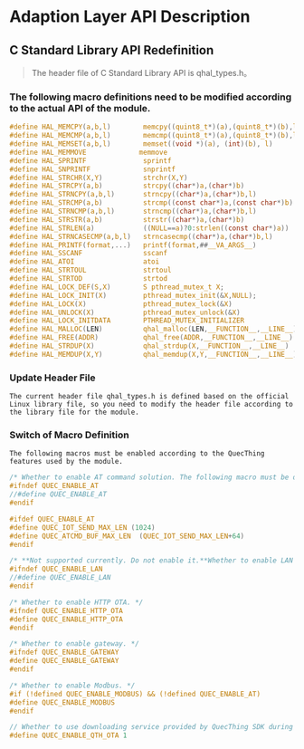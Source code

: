 # Adaption Layer API Description

## **C Standard Library API Redefinition**

> The header file of C Standard Library API is qhal_types.h。

### **The following macro definitions need to be modified according to the actual API of the module.**

```c
#define HAL_MEMCPY(a,b,l)        memcpy((quint8_t*)(a),(quint8_t*)(b),l)
#define HAL_MEMCMP(a,b,l)        memcmp((quint8_t*)(a),(quint8_t*)(b),l)
#define HAL_MEMSET(a,b,l)        memset((void *)(a), (int)(b), l)
#define HAL_MEMMOVE             memmove
#define HAL_SPRINTF              sprintf
#define HAL_SNPRINTF             snprintf
#define HAL_STRCHR(X,Y)          strchr(X,Y)
#define HAL_STRCPY(a,b)          strcpy((char*)a,(char*)b)
#define HAL_STRNCPY(a,b,l)       strncpy((char*)a,(char*)b,l)
#define HAL_STRCMP(a,b)          strcmp((const char*)a,(const char*)b)
#define HAL_STRNCMP(a,b,l)       strncmp((char*)a,(char*)b,l)
#define HAL_STRSTR(a,b)          strstr((char*)a,(char*)b)
#define HAL_STRLEN(a)            ((NULL==a)?0:strlen((const char*)a))
#define HAL_STRNCASECMP(a,b,l)   strncasecmp((char*)a,(char*)b,l)
#define HAL_PRINTF(format,...)   printf(format,##__VA_ARGS__)
#define HAL_SSCANF               sscanf
#define HAL_ATOI                 atoi
#define HAL_STRTOUL              strtoul
#define HAL_STRTOD               strtod
#define HAL_LOCK_DEF(S,X)        S pthread_mutex_t X;
#define HAL_LOCK_INIT(X)         pthread_mutex_init(&X,NULL);    
#define HAL_LOCK(X)              pthread_mutex_lock(&X)
#define HAL_UNLOCK(X)            pthread_mutex_unlock(&X)
#define HAL_LOCK_INITDATA        PTHREAD_MUTEX_INITIALIZER
#define HAL_MALLOC(LEN)          qhal_malloc(LEN,__FUNCTION__,__LINE__)
#define HAL_FREE(ADDR)           qhal_free(ADDR,__FUNCTION__,__LINE__)
#define HAL_STRDUP(X)            qhal_strdup(X,__FUNCTION__,__LINE__)
#define HAL_MEMDUP(X,Y)          qhal_memdup(X,Y,__FUNCTION__,__LINE__)
```

### **Update Header File**

    The current header file qhal_types.h is defined based on the official Linux library file, so you need to modify the header file according to the library file for the module.

### **Switch of Macro Definition**

    The following macros must be enabled according to the QuecThing features used by the module.

```c
/* Whether to enable AT command solution. The following macro must be defined in AT command solution but cannot be defined in QuecOpen and QuecPython solutions. */
#ifndef QUEC_ENABLE_AT
//#define QUEC_ENABLE_AT
#endif

#ifdef QUEC_ENABLE_AT
#define QUEC_IOT_SEND_MAX_LEN (1024)
#define QUEC_ATCMD_BUF_MAX_LEN  (QUEC_IOT_SEND_MAX_LEN+64)
#endif

/* **Not supported currently. Do not enable it.**Whether to enable LAN communication which is only applicable to WIFI modules. */
#ifndef QUEC_ENABLE_LAN
//#define QUEC_ENABLE_LAN
#endif

/* Whether to enable HTTP OTA. */
#ifndef QUEC_ENABLE_HTTP_OTA
#define QUEC_ENABLE_HTTP_OTA
#endif

/* Whether to enable gateway. */
#ifndef QUEC_ENABLE_GATEWAY
#define QUEC_ENABLE_GATEWAY
#endif

/* Whether to enable Modbus. */
#if (!defined QUEC_ENABLE_MODBUS) && (!defined QUEC_ENABLE_AT)
#define QUEC_ENABLE_MODBUS
#endif

// Whether to use downloading service provided by QuecThing SDK during FOTA upgrade. 0 indicates using downloading service provided by QuecThing SDK and 1 indicates using the downloading service of the module. If the downloading service of the module is used, Qhal_devOtaNotify() needs adaption.
#define QUEC_ENABLE_QTH_OTA 1
```

